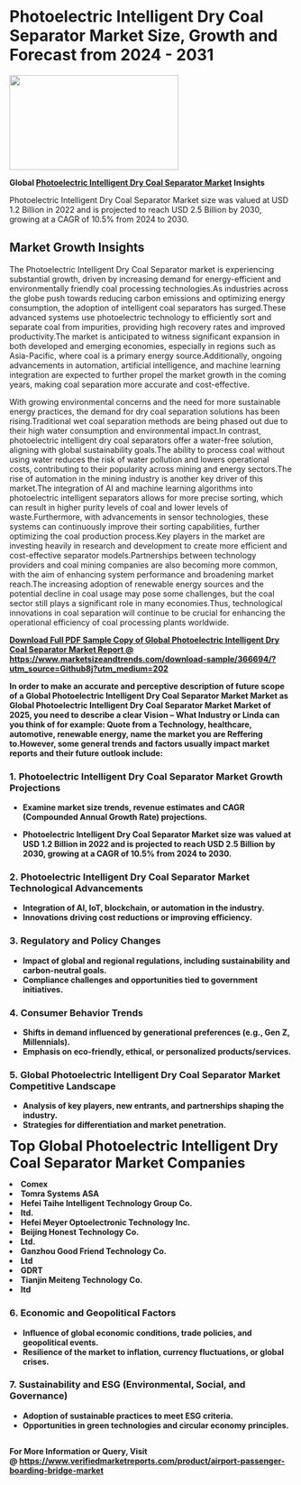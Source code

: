<H1>Photoelectric Intelligent Dry Coal Separator Market Size, Growth and Forecast from 2024 - 2031</H1><img class="aligncenter size-medium wp-image-584254" src="https://thirdeyenews.in/wp-content/uploads/2024/09/Global-Market-Research-300x168.jpeg" alt="" width="300" height="168" /><p><strong>Global&nbsp;<a href="https://www.marketsizeandtrends.com/download-sample/366694/?utm_source=Github8j?utm_medium=202">Photoelectric Intelligent Dry Coal Separator Market</a> Insights</strong></p><p>Photoelectric Intelligent Dry Coal Separator Market size was valued at USD 1.2 Billion in 2022 and is projected to reach USD 2.5 Billion by 2030, growing at a CAGR of 10.5% from 2024 to 2030.</p><p><h2>Market Growth Insights</h2> <p>The Photoelectric Intelligent Dry Coal Separator market is experiencing substantial growth, driven by increasing demand for energy-efficient and environmentally friendly coal processing technologies.As industries across the globe push towards reducing carbon emissions and optimizing energy consumption, the adoption of intelligent coal separators has surged.These advanced systems use photoelectric technology to efficiently sort and separate coal from impurities, providing high recovery rates and improved productivity.The market is anticipated to witness significant expansion in both developed and emerging economies, especially in regions such as Asia-Pacific, where coal is a primary energy source.Additionally, ongoing advancements in automation, artificial intelligence, and machine learning integration are expected to further propel the market growth in the coming years, making coal separation more accurate and cost-effective.</p> <p><strong><a href="#"></a></strong></p> <p>With growing environmental concerns and the need for more sustainable energy practices, the demand for dry coal separation solutions has been rising.Traditional wet coal separation methods are being phased out due to their high water consumption and environmental impact.In contrast, photoelectric intelligent dry coal separators offer a water-free solution, aligning with global sustainability goals.The ability to process coal without using water reduces the risk of water pollution and lowers operational costs, contributing to their popularity across mining and energy sectors.The rise of automation in the mining industry is another key driver of this market.The integration of AI and machine learning algorithms into photoelectric intelligent separators allows for more precise sorting, which can result in higher purity levels of coal and lower levels of waste.Furthermore, with advancements in sensor technologies, these systems can continuously improve their sorting capabilities, further optimizing the coal production process.Key players in the market are investing heavily in research and development to create more efficient and cost-effective separator models.Partnerships between technology providers and coal mining companies are also becoming more common, with the aim of enhancing system performance and broadening market reach.The increasing adoption of renewable energy sources and the potential decline in coal usage may pose some challenges, but the coal sector still plays a significant role in many economies.Thus, technological innovations in coal separation will continue to be crucial for enhancing the operational efficiency of coal processing plants worldwide.</p> <p><strong><a href="#"></p><p><span class=""><strong>Download Full PDF Sample Copy of Global Photoelectric Intelligent Dry Coal Separator Market Report</strong> @ <a href="https://www.marketsizeandtrends.com/download-sample/366694/?utm_source=Github8j?utm_medium=202" target="_blank">https://www.marketsizeandtrends.com/download-sample/366694/?utm_source=Github8j?utm_medium=202</a></span></p><p>In order to make an accurate and perceptive description of future scope of a Global&nbsp;Photoelectric Intelligent Dry Coal Separator Market Market as Global&nbsp;Photoelectric Intelligent Dry Coal Separator Market Market of 2025, you need to describe a clear Vision &ndash; What Industry or Linda can you think of for example: Quote from a Technology, healthcare, automotive, renewable energy, name the market you are Reffering to.However, some general trends and factors usually impact market reports and their future outlook include:</p><h3>1.&nbsp;<strong>Photoelectric Intelligent Dry Coal Separator Market Growth Projections</strong></h3><ul><li>Examine market size trends, revenue estimates and CAGR (Compounded Annual Growth Rate) projections.</li><li><p>Photoelectric Intelligent Dry Coal Separator Market size was valued at USD 1.2 Billion in 2022 and is projected to reach USD 2.5 Billion by 2030, growing at a CAGR of 10.5% from 2024 to 2030.</p></li></ul><h3>2.&nbsp;<strong>Photoelectric Intelligent Dry Coal Separator Market Technological Advancements</strong></h3><ul><li>Integration of AI, IoT, blockchain, or automation in the industry.</li><li>Innovations driving cost reductions or improving efficiency.</li></ul><h3>3.&nbsp;<strong>Regulatory and Policy Changes</strong></h3><ul><li>Impact of global and regional regulations, including sustainability and carbon-neutral goals.</li><li>Compliance challenges and opportunities tied to government initiatives.</li></ul><h3>4.&nbsp;<strong>Consumer Behavior Trends</strong></h3><ul><li>Shifts in demand influenced by generational preferences (e.g., Gen Z, Millennials).</li><li>Emphasis on eco-friendly, ethical, or personalized products/services.</li></ul><h3>5.&nbsp;<strong>Global Photoelectric Intelligent Dry Coal Separator Market Competitive Landscape</strong></h3><ul><li>Analysis of key players, new entrants, and partnerships shaping the industry.</li><li>Strategies for differentiation and market penetration.</li></ul><p data-pm-slice="1 1 []"><span style="color: inherit; font-family: inherit; font-size: 25px;">Top Global Photoelectric Intelligent Dry Coal Separator Market Companies</span></p><div class="" data-test-id=""><p><li>Comex</li><li> Tomra Systems ASA</li><li> Hefei Taihe Intelligent Technology Group Co.</li><li>ltd.</li><li> Hefei Meyer Optoelectronic Technology Inc.</li><li> Beijing Honest Technology Co.</li><li>Ltd.</li><li> Ganzhou Good Friend Technology Co.</li><li> Ltd</li><li> GDRT</li><li> Tianjin Meiteng Technology Co.</li><li>ltd</li></p></div><h3>6.&nbsp;<strong>Economic and Geopolitical Factors</strong></h3><ul><li>Influence of global economic conditions, trade policies, and geopolitical events.</li><li>Resilience of the market to inflation, currency fluctuations, or global crises.</li></ul><h3>7.&nbsp;<strong>Sustainability and ESG (Environmental, Social, and Governance)</strong></h3><ul><li>Adoption of sustainable practices to meet ESG criteria.</li><li>Opportunities in green technologies and circular economy principles.</li></ul><h2><strong style="font-size: 14px;">For More Information or Query, Visit @&nbsp;</strong><a style="background-color: #ffffff; font-size: 14px;" href="https://www.marketsizeandtrends.com/report/photoelectric-intelligent-dry-coal-separator-market/" target="_blank">https://www.verifiedmarketreports.com/product/airport-passenger-boarding-bridge-market</a></h2>